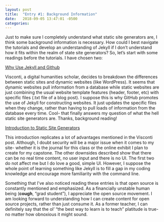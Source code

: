 ```yaml
---
layout: post
title:  "Entry #1: Background Information"
date:   2018-09-05 13:47:01 -0500
categories:
---
```

Just to make sure I completely understand what static site generators are, I think some background information is necessary. How could I best navigate the tutorials and develop an understanding of Jekyll if I don’t understand how it fits within the realm of state site generators? So, let’s start with some readings before the tutorials. I have chosen two:

[Why Use Jekyll and Github](http://literaturegeek.com/2015/12/08/WhyJekyllGitHub) 

Visconti, a digital humanities scholar, decides to breakdown the differences between static sites and dynamic websites (like WordPress). It seems that dynamic websites pull information from a database while static websites are just combining the usual website template features (header, footer, etc) with specific files (.txt file of a blog post). I suppose this is why GitHub promotes the use of Jekyll for constructing websites. It just updates the specific files when they change, rather than having to pull loads of information from the database every time. Cool- that finally answers my question of what the hell static site generators are. Thanks, background reading!

[Introduction to Static Site Generators](https://davidwalsh.name/introduction-static-site-generators) 

This introduction replicates a lot of advantages mentioned in the Visconti post. Although, I doubt security will be a major issue when it comes to my site- whether it is the journal for this class or the online exhibit I plan to create for my capstone. The other downsides described show that there can be no real time content, no user input and there is no UI. The first two do not affect me but I do love a good, simple UI. However, I suppose the whole point of learning something like Jekyll is to fill a gap in my coding knowledge and encourage more familiarity with the command line. 

Something that I’ve also noticed reading these entries is that open source is constantly mentioned and emphasized. As a financially unstable human being (**cough**, “grad student”), I appreciate the open source movement. I am looking forward to understanding how I can create content for open source projects, rather than just consume it. As a former teacher, I can definitely say that the ol’ “the best way to learn is to teach” platitude is true- no matter how obnoxious it might sound. 